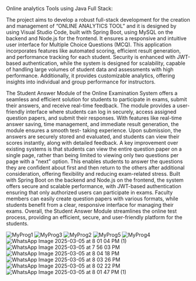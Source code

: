 Online analytics Tools using Java Full Stack:

The project aims to develop a robust full-stack development for the creation 
and management of “ONLINE ANALYTICS TOOL” and it is designed by using 
Visual Studio Code, built with Spring Boot, using MySQL on the backend and 
Node.js for the frontend. It ensures a responsive and intuitive user interface for 
Multiple Choice Questions (MCQ). This application incorporates features like 
automated scoring, efficient result generation, and performance tracking for each 
student. Security is enhanced with JWT-based authentication, while the system 
is designed for scalability, capable of handling large volumes of student data and 
assessments with high performance. Additionally, it provides customizable 
analytics, offering insights into individual and group performance for instructors.

The Student Answer Module of the Online Examination System offers a 
seamless and efficient solution for students to participate in exams, submit their 
answers, and receive real-time feedback. The module provides a user-friendly 
interface where students can log in securely, access assigned question papers, and 
submit their responses. With features like real-time answer saving, time 
management, and immediate result generation, the module ensures a smooth test- 
taking experience. Upon submission, the answers are securely stored and 
evaluated, and students can view their scores instantly, along with detailed 
feedback. A key improvement over existing systems is that students can view the 
entire question paper on a single page, rather than being limited to viewing only 
two questions per page with a "next" option. This enables students to answer the 
questions they are confident about first and then return to the others after additional 
consideration, offering flexibility and reducing exam-related stress. Built with 
Spring Boot on the backend and Node.js on the frontend, the system offers secure 
and scalable performance, with JWT-based authentication ensuring that only 
authorized users can participate in exams. Faculty members can easily create 
question papers with various formats, while students benefit from a clear, 
responsive interface for managing their exams. Overall, the Student Answer 
Module streamlines the online test process, providing an efficient, secure, and 
user-friendly platform for the students.    

![MyProg1](https://github.com/user-attachments/assets/d02cea40-a157-45f5-a873-3fc3463323d2)
![MyProg3](https://github.com/user-attachments/assets/8173b215-bcf2-443b-8035-fa89e499ff0f)
![MyProg2](https://github.com/user-attachments/assets/2ac8960d-ac10-4635-8e5c-214362190bec)
![MyProg5](https://github.com/user-attachments/assets/70c8e35c-a651-4782-9cd7-9a2e4fef43ab)
![MyProg4](https://github.com/user-attachments/assets/546e440f-08e5-418e-b3b8-e65ffc1d2f35)
![WhatsApp Image 2025-03-05 at 8 01 04 PM (1)](https://github.com/user-attachments/assets/85d21224-fd77-4967-a064-cc47bf096b78)
![WhatsApp Image 2025-03-05 at 7 56 03 PM](https://github.com/user-attachments/assets/1795f2a1-e362-476d-8348-2546e775c83d)
![WhatsApp Image 2025-03-05 at 8 04 18 PM](https://github.com/user-attachments/assets/26efa618-1a2d-4231-9ff6-eec093c378b2)
![WhatsApp Image 2025-03-05 at 8 03 26 PM](https://github.com/user-attachments/assets/fd13d061-da67-43a8-bc5c-ad9822ac6aba)
![WhatsApp Image 2025-03-05 at 8 02 22 PM](https://github.com/user-attachments/assets/af61bfc9-cd97-40ab-a16c-f2edf898c8c7)
![WhatsApp Image 2025-03-05 at 8 01 47 PM (1)](https://github.com/user-attachments/assets/9cb602e1-6832-4027-895b-68c58341045b)
